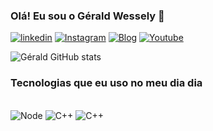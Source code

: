 
### Olá! Eu sou o Gérald Wessely 👋
[![linkedin](https://img.shields.io/badge/LinkedIn-0077B5?style=for-the-badge&logo=linkedin&logoColor=white)](https://www.linkedin.com/in/g%C3%A9rald-melo-92a688222/)
[![Instagram](https://img.shields.io/badge/Instagram-E4405F?style=for-the-badge&logo=instagram&logoColor=white)](https://www.instagram.com/gerald_mello/)
[![Blog](https://img.shields.io/badge/Blogger-FF5722?style=for-the-badge&logo=blogger&logoColor=white)]()
[![Youtube][def]](https://www.youtube.com/@gwDesenvolvedor)

![Gérald GitHub stats](https://github-readme-stats.vercel.app/api?username=Gerald-Wessely&show_icons=true&theme=radical)

[def]: https://img.shields.io/badge/YouTube-FF0000?style=for-the-badge&logo=youtube&logoColor=white

### Tecnologias que eu uso no meu dia dia

<div style="Display: inline_block"><br/>
<img alig="center" alt="Node" src="https://img.shields.io/badge/Node.js-43853D?style=for-the-badge&logo=node.js&logoColor=white" />
<img alig="center" alt="C++" src="https://img.shields.io/badge/C%2B%2B-00599C?style=for-the-badge&logo=c%2B%2B&logoColor=white" />
<img alig="center" alt="C++" src="https://img.shields.io/badge/Java-ED8B00?style=for-the-badge&logo=openjdk&logoColor=white" />
</div>
